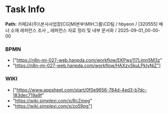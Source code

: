 # Task Info

**Path:** 카페24(주)\본사사업장\[CG]MI본부\MIH그룹\CD팀 / hbyeon / [320555] 배너 소재 레퍼런스 조사 _ 레퍼런스 자료 정리 및 내부 문서화 / 2025-09-01_00-00-00

### BPMN
- ["https://n8n-mi-027-web.hanpda.com/workflow/EKPws117Limn5M3z"
- "https://n8n-mi-027-web.hanpda.com/workflow/HAXzvSkuLPkIvNiZ"]

### WIKI
- ["https://www.appsheet.com/start/0f0e9656-784d-4ed3-b7dc-183dec719a9f"
- "https://wiki.simplexi.com/x/RcZmpg"
- "https://wiki.simplexi.com/x/zo59pg"]

